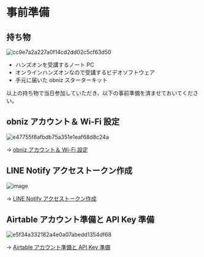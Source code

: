 # 事前準備

## 持ち物

![cc9e7a2a227a0f14cd2dd02c5cf63d50](https://i.gyazo.com/cc9e7a2a227a0f14cd2dd02c5cf63d50.jpg)

- ハンズオンを受講するノート PC
- オンラインハンズオンなので受講するビデオソフトウェア
- 手元に届いた obniz スターターキット

以上の持ち物で当日参加していただき、以下の事前準備を済ませておいてください。

## obniz アカウント＆ Wi-Fi 設定

![e47755f8afbdb75a351e1eaf68d8c24a](https://i.gyazo.com/e47755f8afbdb75a351e1eaf68d8c24a.png)

→ [obniz アカウント＆ Wi-Fi 設定](00-obniz.md)

## LINE Notify アクセストークン作成

![image](https://i.gyazo.com/c45ee309aa6793bc12f67c24f3a905ce.png)

→ [LINE Notify アクセストークン作成](01-line-notify.md)

## Airtable アカウント準備と API Key 準備

![e5f34a332182a4e0a07abedd1354df68](https://i.gyazo.com/e5f34a332182a4e0a07abedd1354df68.png)

→ [Airtable アカウント準備と API Key 準備](02-airtable.md)